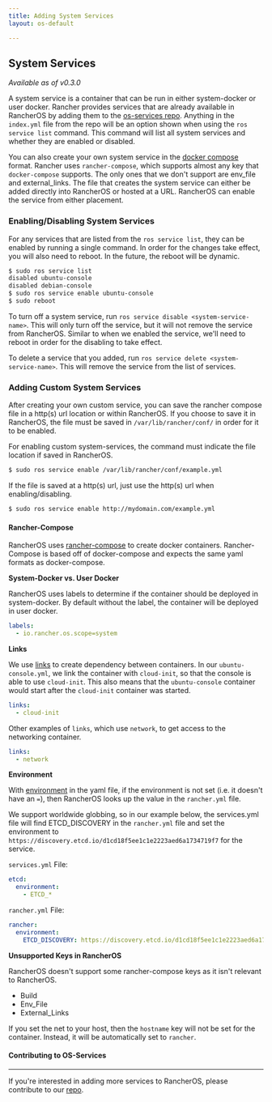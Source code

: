 ```yaml
---
title: Adding System Services
layout: os-default

---
```


## System Services

_Available as of v0.3.0_

A system service is a container that can be run in either system-docker or user docker. Rancher provides services that are already available in RancherOS by adding them to the [os-services repo](https://github.com/rancherio/os-services). Anything in the `index.yml` file from the repo will be an option shown when using the `ros service list` command. This command will list all system services and whether they are enabled or disabled.

You can also create your own system service in the [docker compose](https://docs.docker.com/compose/) format. Rancher uses `rancher-compose`, which supports almost any key that `docker-compose` supports. The only ones that we don't support are env_file and external_links. The file that creates the system service can either be added directly into RancherOS or hosted at a URL. RancherOS can enable the service from either placement.


### Enabling/Disabling System Services

For any services that are listed from the `ros service list`, they can be enabled by running a single command. In order for the changes take effect, you will also need to reboot. In the future, the reboot will be dynamic.

```bash
$ sudo ros service list
disabled ubuntu-console
disabled debian-console
$ sudo ros service enable ubuntu-console
$ sudo reboot
```

To turn off a system service, run `ros service disable <system-service-name>`. This will only turn off the service, but it will not remove the service from RancherOS. Similar to when we enabled the service, we'll need to reboot in order for the disabling to take effect.

To delete a service that you added, run `ros service delete <system-service-name>`. This will remove the service from the list of services.

### Adding Custom System Services

After creating your own custom service, you can save the rancher compose file in a http(s) url location or within RancherOS. If you choose to save it in RancherOS, the file must be saved in `/var/lib/rancher/conf/` in order for it to be enabled. 

For enabling custom system-services, the command must indicate the file location if saved in RancherOS.

```bash
$ sudo ros service enable /var/lib/rancher/conf/example.yml
```

If the file is saved at a http(s) url, just use the http(s) url when enabling/disabling.

```bash
$ sudo ros service enable http://mydomain.com/example.yml
```

#### Rancher-Compose 

RancherOS uses [rancher-compose](https://github.com/rancherio/rancher-compose) to create docker containers. Rancher-Compose is based off of docker-compose and expects the same yaml formats as docker-compose.

**System-Docker vs. User Docker**

RancherOS uses labels to determine if the container should be deployed in system-docker. By default without the label, the container will be deployed in user docker.

```yaml
labels:
  - io.rancher.os.scope=system
```

**Links**

We use [links](https://docs.docker.com/compose/yml/#links) to create dependency between containers. In our `ubuntu-console.yml`, we link the container with `cloud-init`, so that the console is able to use `cloud-init`. This also means that the `ubuntu-console` container would start after the `cloud-init` container was started.

```yaml
links:
  - cloud-init
```

Other examples of `links`, which use `network`, to get access to the networking container.

```yaml
links:
  - network
```

**Environment**

With [environment](https://docs.docker.com/compose/yml/#environment) in the yaml file, if the environment is not set (i.e. it doesn't have an `=`), then RancherOS looks up the value in the `rancher.yml` file. 

We support worldwide globbing, so in our example below, the services.yml file will find ETCD_DISCOVERY in the `rancher.yml` file and set the environment to `https://discovery.etcd.io/d1cd18f5ee1c1e2223aed6a1734719f7` for the service. 

`services.yml` File:

```yaml
etcd:
  environment:
    - ETCD_*
```

`rancher.yml` File:

```yaml
rancher:
  environment:
    ETCD_DISCOVERY: https://discovery.etcd.io/d1cd18f5ee1c1e2223aed6a1734719f7
```

**Unsupported Keys in RancherOS**

RancherOS doesn't support some rancher-compose keys as it isn't relevant to RancherOS.

* Build 
* Env_File
* External_Links

If you set the net to your host, then the `hostname` key will not be set for the container. Instead, it will be automatically set to `rancher`.

#### Contributing to OS-Services
---
If you're interested in adding more services to RancherOS, please contribute to our [repo](https://github.com/rancherio/os-services). 

<br>
<br>
